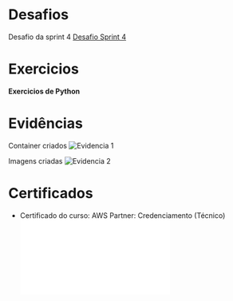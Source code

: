 # Desafios

Desafio da sprint 4
[Desafio Sprint 4](/Sprint%204/Desafio/README.md)

# Exercicios

__Exercicios de Python__

# Evidências

Container criados
![Evidencia 1](evidencias/parte1-2.png)

Imagens criadas
![Evidencia 2](evidencias/parte3.png)


# Certificados

- Certificado do curso: AWS Partner: Credenciamento (Técnico)
![Certificado](certificados/13246_3_5549227_1718391542_AWS%20Course%20Completion%20Certificate.pdf)

